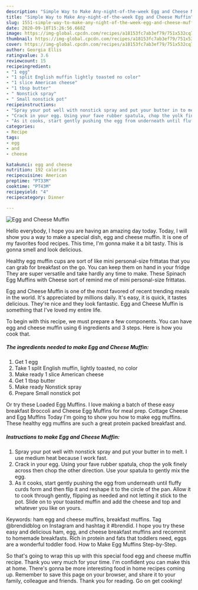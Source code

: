 ```yaml
---
description: "Simple Way to Make Any-night-of-the-week Egg and Cheese Muffin"
title: "Simple Way to Make Any-night-of-the-week Egg and Cheese Muffin"
slug: 1551-simple-way-to-make-any-night-of-the-week-egg-and-cheese-muffin
date: 2020-09-10T15:26:56.668Z
image: https://img-global.cpcdn.com/recipes/a18153fc7ab3ef79/751x532cq70/egg-and-cheese-muffin-recipe-main-photo.jpg
thumbnail: https://img-global.cpcdn.com/recipes/a18153fc7ab3ef79/751x532cq70/egg-and-cheese-muffin-recipe-main-photo.jpg
cover: https://img-global.cpcdn.com/recipes/a18153fc7ab3ef79/751x532cq70/egg-and-cheese-muffin-recipe-main-photo.jpg
author: Georgia Ellis
ratingvalue: 3.6
reviewcount: 15
recipeingredient:
- "1 egg"
- "1 split English muffin lightly toasted no color"
- "1 slice American cheese"
- "1 tbsp butter"
- " Nonstick spray"
- " Small nonstick pot"
recipeinstructions:
- "Spray your pot well with nonstick spray and put your butter in to melt. I use medium heat because I work fast."
- "Crack in your egg. Using your fave rubber spatula, chop the yolk finely across then chop the other direction. Use your spatula to gently mix the egg."
- "As it cooks, start gently pushing the egg from underneath until fluffy curds form and then flip it and reshape it to the circle of the pan. Allow it to cook through gently, flipping as needed and not letting it stick to the pot. Slide on to your toasted muffin and add the cheese and top and whatever you like on yours."
categories:
- Recipe
tags:
- egg
- and
- cheese

katakunci: egg and cheese 
nutrition: 192 calories
recipecuisine: American
preptime: "PT33M"
cooktime: "PT43M"
recipeyield: "4"
recipecategory: Dinner

---
```



![Egg and Cheese Muffin](https://img-global.cpcdn.com/recipes/a18153fc7ab3ef79/751x532cq70/egg-and-cheese-muffin-recipe-main-photo.jpg)

Hello everybody, I hope you are having an amazing day today. Today, I will show you a way to make a special dish, egg and cheese muffin. It is one of my favorites food recipes. This time, I'm gonna make it a bit tasty. This is gonna smell and look delicious.

Healthy egg muffin cups are sort of like mini personal-size frittatas that you can grab for breakfast on the go. You can keep them on hand in your fridge They are super versatile and take hardly any time to make. These Spinach Egg Muffins with Cheese sort of remind me of mini personal-size frittatas.

Egg and Cheese Muffin is one of the most favored of recent trending meals in the world. It's appreciated by millions daily. It's easy, it is quick, it tastes delicious. They're nice and they look fantastic. Egg and Cheese Muffin is something that I've loved my entire life.


To begin with this recipe, we must prepare a few components. You can have egg and cheese muffin using 6 ingredients and 3 steps. Here is how you cook that.

<!--inarticleads1-->

##### The ingredients needed to make Egg and Cheese Muffin:

1. Get 1 egg
1. Take 1 split English muffin, lightly toasted, no color
1. Make ready 1 slice American cheese
1. Get 1 tbsp butter
1. Make ready  Nonstick spray
1. Prepare  Small nonstick pot


Or try these Loaded Egg Muffins. I love making a batch of these easy breakfast Broccoli and Cheese Egg Muffins for meal prep. Cottage Cheese and Egg Muffins Today I&#39;m going to show you how to make egg muffins. These healthy egg muffins are such a great protein packed breakfast and. 

<!--inarticleads2-->

##### Instructions to make Egg and Cheese Muffin:

1. Spray your pot well with nonstick spray and put your butter in to melt. I use medium heat because I work fast.
1. Crack in your egg. Using your fave rubber spatula, chop the yolk finely across then chop the other direction. Use your spatula to gently mix the egg.
1. As it cooks, start gently pushing the egg from underneath until fluffy curds form and then flip it and reshape it to the circle of the pan. Allow it to cook through gently, flipping as needed and not letting it stick to the pot. Slide on to your toasted muffin and add the cheese and top and whatever you like on yours.


Keywords: ham egg and cheese muffins, breakfast muffins. Tag @brendidblog on Instagram and hashtag it #brendid. I hope you try these easy and delicious ham, egg, and cheese breakfast muffins and recommit to homemade breakfasts. Rich in protein and fats that toddlers need, eggs are a wonderful toddler food. How to Make Egg Muffins Step-by-Step. 

So that's going to wrap this up with this special food egg and cheese muffin recipe. Thank you very much for your time. I'm confident you can make this at home. There's gonna be more interesting food in home recipes coming up. Remember to save this page on your browser, and share it to your family, colleague and friends. Thank you for reading. Go on get cooking!
